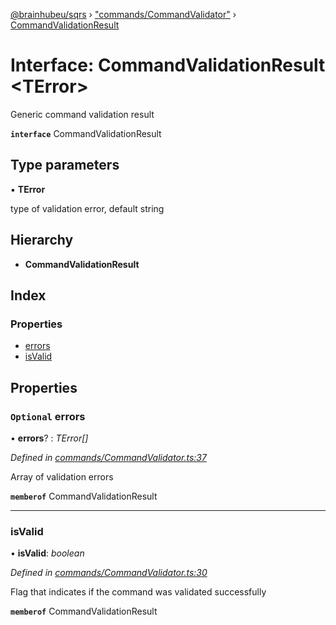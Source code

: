 [@brainhubeu/sqrs](../README.md) › ["commands/CommandValidator"](../modules/_commands_commandvalidator_.md) › [CommandValidationResult](_commands_commandvalidator_.commandvalidationresult.md)

# Interface: CommandValidationResult <**TError**>

Generic command validation result

**`interface`** CommandValidationResult

## Type parameters

▪ **TError**

type of validation error, default string

## Hierarchy

* **CommandValidationResult**

## Index

### Properties

* [errors](_commands_commandvalidator_.commandvalidationresult.md#optional-errors)
* [isValid](_commands_commandvalidator_.commandvalidationresult.md#isvalid)

## Properties

### `Optional` errors

• **errors**? : *TError[]*

*Defined in [commands/CommandValidator.ts:37](https://github.com/brainhubeu/sqrs/blob/master/packages/sqrs/src/commands/CommandValidator.ts#L37)*

Array of validation errors

**`memberof`** CommandValidationResult

___

###  isValid

• **isValid**: *boolean*

*Defined in [commands/CommandValidator.ts:30](https://github.com/brainhubeu/sqrs/blob/master/packages/sqrs/src/commands/CommandValidator.ts#L30)*

Flag that indicates if the command was validated successfully

**`memberof`** CommandValidationResult
